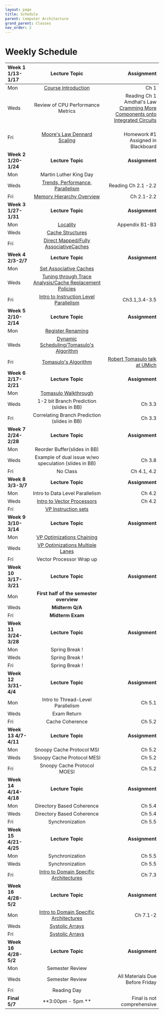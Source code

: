 ```yaml
---
layout: page
title: Schedule
parent: Computer Architecture
grand_parent: Classes
nav_order: 2
---
```


# Weekly Schedule

| Week 1 1/13-1/17       | Lecture Topic                          | Assignment          |
| :----------- | :----------------------------------------------: | --------------------:|
| Mon   | [Course Introduction](../../_modules/eecs-4213/intro-spr25.pdf) |  Ch 1    |
| Weds   | Review of CPU Performance Metrics   |    Reading Ch 1 Amdhal's Law  <br> [Cramming More Components onto Integrated Circuits](../../_modules/eecs-4213/gordon_moore_1965_article.pdf)|
| Fri  |  [Moore's Law Dennard Scaling](../../_modules/eecs-4213/moore-dennard.pdf)  |  <br> Homework #1 Assigned in Blackboard <br> |
| **Week 2 1/20-1/24**       |  **Lecture Topic**                        | **Assignment**          |
| Mon   | Martin Luther King Day  |    |
| Weds  |  [Trends, Performance, Parallelism](../../_modules/eecs-4213/trends,parallelism,performance.pdf)|  Reading Ch 2.1 -2.2  |
| Fri   |  [Memory Hierarchy Overview](../../_modules/eecs-4213/cacheuark24.pdf)| Ch 2.1-2.2   |
| **Week 3 1/27-1/31**       |  **Lecture Topic**                    |     **Assignment**      |
| Mon   |  [Locality](../../_modules/eecs-4213/cacheuark24.pdf) | Appendix B1-B3  |
| Weds  | [Cache Structures](../../_modules/eecs-4213/cacheuark24.pdf) |   |
| Fri   |  [Direct Mapped/Fully AssociativeCaches](../../_modules/eecs-4213/cacheuark24.pdf)|   |
| **Week 4 2/3-2/7**       |  **Lecture Topic**                        | **Assignment**          |
| Mon   |  [Set Associative Caches](../../_modules/eecs-4213/cacheuark24.pdf)|   |
| Weds  |  [Tuning through Trace Analysis/Cache Replacement Policies](../../_modules/eecs-4213/cacheuark24.pdf)|   |
| Fri   |  [Intro to Instruction Level Parallelism](../../_modules/eecs-4213/Tomosulo.pdf)|Ch3.1,3.4-3.5   |
| **Week 5 2/10-2/14**       |  **Lecture Topic**                    |     **Assignment**      |
| Mon   |  [Register Renaming](../../_modules/eecs-4213/Tomosulo.pdf)|   |
| Weds  |  [Dynamic Scheduling/Tomasulo's Algorithm](../../_modules/eecs-4213/Tomosulo.pdf)|   |
| Fri   |  [Tomasulo's Algorithm](../../_modules/eecs-4213/Tomosulo.pdf)| [Robert Tomasulo talk at UMich](https://www.youtube.com/watch?v=S6weTM1tNzQ)  |
| **Week 6 2/17-2/21**       |  **Lecture Topic**                        | **Assignment**          |
| Mon   |  [Tomasulo Walkthrough](../../_modules/eecs-4213/Tomosulo.pdf)|   |
| Weds  |  1-2 bit Branch Prediction (slides in BB)| Ch 3.3  |
| Fri   |  Correlating Branch Prediction (slides in BB)| Ch 3.3  |
| **Week 7 2/24-2/28**       |  **Lecture Topic**                    |     **Assignment**      |
| Mon   |  Reorder Buffer(slides in BB)|   |
| Weds  |  Example of dual issue w/wo speculation (slides in BB)| Ch 3.8  |
| Fri   |  No Class | Ch 4.1, 4.2  |
| **Week 8 3/3-3/7**       |  **Lecture Topic**                        | **Assignment**          |
| Mon   |  Intro to Data Level Parallelism  | Ch 4.2  |
| Weds  |  [Intro to Vector Processors](../../_modules/eecs-4213/VP.AppG.pdf) | Ch 4.2  |
| Fri   |  [VP Instruction sets](../../_modules/eecs-4213/VP.AppG.pdf) |   |
| **Week 9 3/10-3/14**       |  **Lecture Topic**                    |     **Assignment**      |
| Mon   |  [VP Optimizations Chaining](../../_modules/eecs-4213/VP.AppG.pdf)|   |
| Weds  |   [VP Optimizations Multiple Lanes](../../_modules/eecs-4213/VP.AppG.pdf)|   |
| Fri   |  Vector Processor Wrap up|   |
| **Week 10 3/17-3/21**       |  **Lecture Topic**                    |     **Assignment**      |
| Mon   | **First half of the semester overview** |   |
| Weds  |  **Midterm Q/A**|   |
| Fri   | **Midterm Exam** |   |
| **Week 11 3/24-3/28**       |  **Lecture Topic**                        | **Assignment**          |
| Mon   |  Spring Break !     |
| Weds   |  Spring Break !|    |
| Fri  |    Spring Break ! |  |
| **Week 12 3/31-4/4**       |  **Lecture Topic**                        | **Assignment**          |
| Mon   | Intro to Thread-Level Parallelism  | Ch 5.1  |
| Weds  | Exam Return |   |
| Fri   |  Cache Coherence| Ch 5.2  |
| **Week 13 4/7-4/11**       |  **Lecture Topic**                        | **Assignment**          |
| Mon   | Snoopy Cache Protocol MSI |  Ch 5.2 |
| Weds  | Snoopy Cache Protocol MESI | Ch 5.2  |
| Fri   | Snoopy Cache Protocol MOESI|  Ch 5.2 |
| **Week 14 4/14-4/18**       |  **Lecture Topic**                        | **Assignment**          |
| Mon   | Directory Based Coherence | Ch 5.4   |
| Weds  | Directory Based Coherence | Ch 5.4 |
| Fri   | Synchronization | Ch 5.5   |
| **Week 15 4/21-4/25**       |  **Lecture Topic**                        | **Assignment**          |
| Mon   |   Synchronization | Ch 5.5  |
| Weds  |  Synchronization | Ch 5.5  |
| Fri   |  [Intro to Domain Specific Architectures](../../_modules/eecs-4213/ch7-DSA.pdf) | Ch 7.3  |
| **Week 16 4/28-5/2**       |  **Lecture Topic**                        | **Assignment**          |
| Mon   |   [Intro to Domain Specific Architectures](../../_modules/eecs-4213/ch7-DSA.pdf) | Ch 7.1-2 |
| Weds  |  [Systolic Arrays](../../_modules/eecs-4213/ch7-DSA.pdf) |  |
| Fri   |  [Systolic Arrays](../../_modules/eecs-4213/ch7-DSA.pdf)  |  |
| **Week 16 4/28-5/2**       |  **Lecture Topic**                        | **Assignment**          |
| Mon   |  Semester Review |  |
| Weds  |  Semester Review | All Materials Due Before Friday  |
| Fri   |  Reading Day|   |
| **Final 5/7**       |  **3:00pm - 5pm **                    | Final is not comprehensive         |


